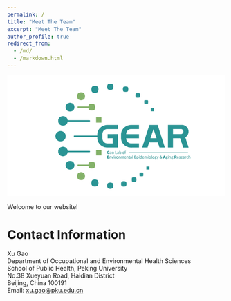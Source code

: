 ```yaml
---
permalink: /
title: "Meet The Team"
excerpt: "Meet The Team"
author_profile: true
redirect_from: 
  - /md/
  - /markdown.html
---
```


![](GEAR.png)

Welcome to our website! 

Contact Information
=====
Xu Gao \
Department of Occupational and Environmental Health Sciences \
School of Public Health, Peking University \
No.38 Xueyuan Road, Haidian District \
Beijing, China 100191\
Email: <xu.gao@pku.edu.cn>